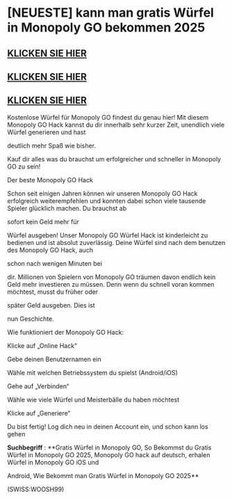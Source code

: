 # [NEUESTE] kann man gratis Würfel in Monopoly GO bekommen 2025

## [KLICKEN SIE HIER](https://lookerstudio.google.com/s/nOe7QBFY11o)
## [KLICKEN SIE HIER](https://lookerstudio.google.com/s/nOe7QBFY11o)
## [KLICKEN SIE HIER](https://lookerstudio.google.com/s/nOe7QBFY11o)

Kostenlose Würfel für Monopoly GO findest du genau hier! Mit diesem Monopoly GO Hack kannst du dir innerhalb sehr kurzer Zeit, unendlich viele Würfel generieren und hast 

deutlich mehr Spaß wie bisher. 

Kauf dir alles was du brauchst um erfolgreicher und schneller in Monopoly GO zu sein!

Der beste Monopoly GO Hack

Schon seit einigen Jahren können wir unseren Monopoly GO Hack erfolgreich weiterempfehlen und konnten dabei schon viele tausende Spieler glücklich machen. Du brauchst ab 

sofort kein Geld mehr für 

Würfel ausgeben! Unser Monopoly GO Würfel Hack ist kinderleicht zu bedienen und ist absolut zuverlässig. Deine Würfel sind nach dem benutzen des Monopoly GO Hack, auch 

schon nach wenigen Minuten bei 

dir. Millionen von Spielern von Monopoly GO träumen davon endlich kein Geld mehr investieren zu müssen. Denn wenn du schnell voran kommen möchtest, musst du früher oder 

später Geld ausgeben. Dies ist 

nun Geschichte.

Wie funktioniert der Monopoly GO Hack:

Klicke auf „Online Hack“

Gebe deinen Benutzernamen ein

Wähle mit welchen Betriebssystem du spielst (Android/iOS)

Gehe auf „Verbinden“

Wähle wie viele Würfel und Meisterbälle du haben möchtest

Klicke auf „Generiere“

Du bist fertig! Log dich neu in deinen Account ein, und schon kann los gehen


**Suchbegriff** : **Gratis Würfel in Monopoly GO, So Bekommst du Gratis Würfel in Monopoly GO 2025, Monopoly GO hack auf deutsch, erhalen Würfel in Monopoly GO iOS und 

Android, Wie Bekommt man Gratis Würfel in Monopoly GO 2025**

(SWISS:WOOSH99)